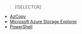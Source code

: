 > [!SELECTOR]
- [AzCopy](../articles/devtest-lab/devtest-lab-upload-vhd-using-azcopy.md)
- [Microsoft Azure Storage Explorer](../articles/devtest-lab/devtest-lab-upload-vhd-using-storage-explorer.md)
- [PowerShell](../articles/devtest-lab/devtest-lab-upload-vhd-using-powershell.md)
